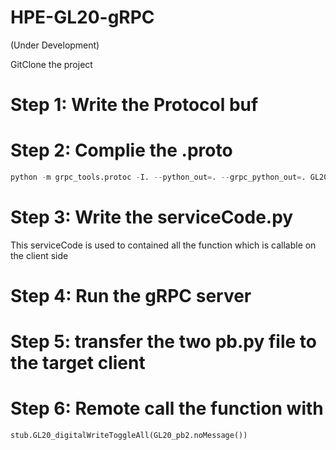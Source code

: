# HPE-GL20-gRPC
(Under Development)

GitClone the project

# Step 1: Write the Protocol buf


# Step 2: Complie the .proto 

```py
python -m grpc_tools.protoc -I. --python_out=. --grpc_python_out=. GL20.proto
```

# Step 3: Write the serviceCode.py
This serviceCode is used to contained all the function which is callable on the client side

# Step 4: Run the gRPC server

# Step 5: transfer the two pb.py file to the target client

# Step 6: Remote call the function with

```py
stub.GL20_digitalWriteToggleAll(GL20_pb2.noMessage())
```



